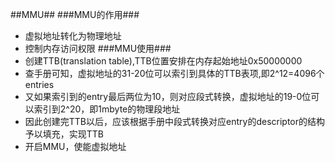 ##MMU##
###MMU的作用###
  - 虚拟地址转化为物理地址
  - 控制内存访问权限
###MMU使用###
  - 创建TTB(translation table),TTB位置安排在内存起始地址0x50000000
  - 查手册可知，虚拟地址的31-20位可以索引到具体的TTB表项,即2^12=4096个entries
  - 又如果索引到的entry最后两位为10，则对应段式转换，虚拟地址的19-0位可以索引到2^20，即1mbyte的物理段地址
  - 因此创建完TTB以后，应该根据手册中段式转换对应entry的descriptor的结构予以填充，实现TTB
  - 开启MMU，使能虚拟地址




